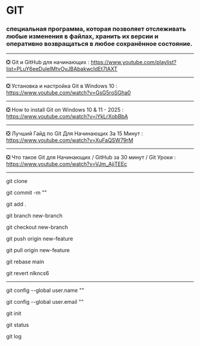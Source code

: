 # GIT

### специальная программа, которая позволяет отслеживать любые изменения в файлах, хранить их версии и оперативно возвращаться в любое сохранённое состояние.

____

❎ Git и GitHub для начинающих : https://www.youtube.com/playlist?list=PLuY6eeDuleIMtvOvJBAbakwcIdEt7IAXT

____

❎ Установка и настройка Git в Windows 10 : https://www.youtube.com/watch?v=GsG5roSGha0

___

❎ How to install Git on Windows 10 & 11 - 2025 : https://www.youtube.com/watch?v=iYkLrXobBbA

___

❎ Лучший Гайд по Git Для Начинающих За 15 Минут : https://www.youtube.com/watch?v=XuFaQSW79rM

___

❎ Что такое Git для Начинающих / GitHub за 30 минут / Git Уроки : https://www.youtube.com/watch?v=VJm_AjiTEEc

___

git clone

git commit -m ""

git add .

git branch new-branch

git checkout new-branch

git push origin new-feature

git pull origin new-feature

git rebase main

git revert nlkncs6

___

git config --global user.name ""

git config --global user.email ""

git init

git status

git log
